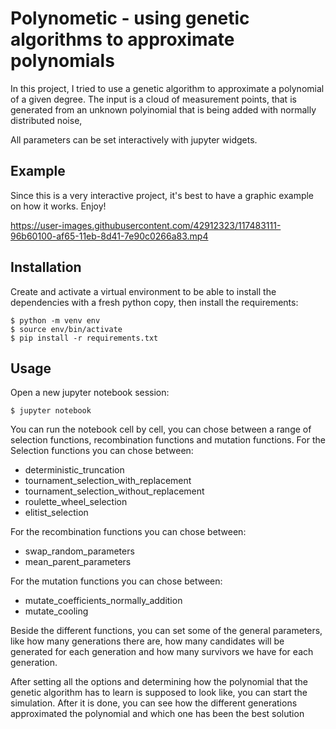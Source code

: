 # Polynometic - using genetic algorithms to approximate polynomials

In this project, I tried to use a genetic algorithm to approximate a polynomial of a given degree. 
The input is a cloud of measurement points, that is generated from an unknown polyinomial that is being added with normally distributed noise, 

All parameters can be set interactively with jupyter widgets. 

## Example 
Since this is a very interactive project, it's best to have a graphic example 
on how it works. Enjoy!


https://user-images.githubusercontent.com/42912323/117483111-96b60100-af65-11eb-8d41-7e90c0266a83.mp4


## Installation  
Create and activate a virtual environment to be able to install the dependencies with a fresh python copy, then install the requirements:
    
    $ python -m venv env
    $ source env/bin/activate
    $ pip install -r requirements.txt

## Usage
Open a new jupyter notebook session:

    $ jupyter notebook

You can run the notebook cell by cell, you can chose between a range of selection functions, 
recombination functions and mutation functions. 
For the Selection functions you can chose between:
* deterministic_truncation
* tournament_selection_with_replacement
* tournament_selection_without_replacement
* roulette_wheel_selection
* elitist_selection

For the recombination functions you can chose between:
* swap_random_parameters 
* mean_parent_parameters

For the mutation functions you can chose between:
* mutate_coefficients_normally_addition
* mutate_cooling 

Beside the different functions, you can set some of the general parameters, like
how many generations there are, how many candidates will be generated for each 
generation and how many survivors we have for each generation. 

After setting all the options and determining how the polynomial that the genetic 
algorithm has to learn is supposed to look like, you can start the simulation. 
After it is done, you can see how the different generations approximated the polynomial 
and which one has been the best solution

